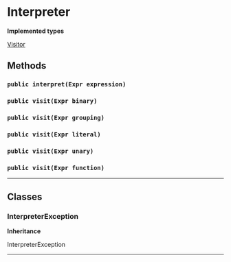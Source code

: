 # Interpreter

**Implemented types**

[Visitor](/Miscellaneous/Visitor.md)

## Methods
### `public interpret(Expr expression)`
### `public visit(Expr binary)`
### `public visit(Expr grouping)`
### `public visit(Expr literal)`
### `public visit(Expr unary)`
### `public visit(Expr function)`
---
## Classes
### InterpreterException

**Inheritance**

InterpreterException


---
